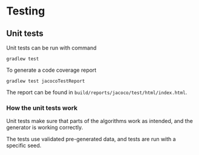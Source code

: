 # Testing

## Unit tests

Unit tests can be run with command
```
gradlew test
```

To generate a code coverage report
```
gradlew test jacocoTestReport 
```
The report can be found in `build/reports/jacoco/test/html/index.html`.

### How the unit tests work

Unit tests make sure that parts of the algorithms work as intended, and the generator is working correctly.

The tests use validated pre-generated data, and tests are run with a specific seed.
